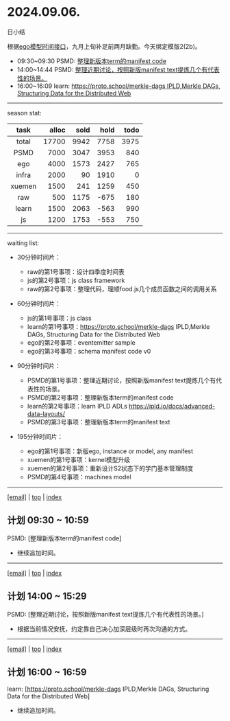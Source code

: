 # 2024.09.06.
日小结

<a id="top"></a>
根据[ego模型时间接口](https://gitee.com/hyg/blog/blob/master/timeflow.md)，九月上旬补足前两月缺勤。今天绑定模版2(2b)。

<a id="index"></a>
- 09:30~09:30	PSMD: [整理新版本term的manifest code](#20240906093000)
- 14:00~14:44	PSMD: [整理近期讨论，按照新版manifest text提炼几个有代表性的场景。](#20240906140000)
- 16:00~16:09	learn: [https://proto.school/merkle-dags IPLD,Merkle DAGs, Structuring Data for the Distributed Web](#20240906160000)

---
season stat:

| task | alloc | sold | hold | todo |
| :---: | ---: | ---: | ---: | ---: |
| total | 17700 | 9942 | 7758 | 3975 |
| PSMD | 7000 | 3047 | 3953 | 840 |
| ego | 4000 | 1573 | 2427 | 765 |
| infra | 2000 | 90 | 1910 | 0 |
| xuemen | 1500 | 241 | 1259 | 450 |
| raw | 500 | 1175 | -675 | 180 |
| learn | 1500 | 2063 | -563 | 990 |
| js | 1200 | 1753 | -553 | 750 |

---
waiting list:


- 30分钟时间片：
  - raw的第1号事项：设计四季度时间表
  - js的第2号事项：js class framework
  - raw的第2号事项：整理代码，理顺food.js几个成员函数之间的调用关系

- 60分钟时间片：
  - js的第1号事项：js class
  - learn的第1号事项：https://proto.school/merkle-dags IPLD,Merkle DAGs, Structuring Data for the Distributed Web
  - ego的第2号事项：eventemitter sample
  - ego的第3号事项：schema manifest code v0

- 90分钟时间片：
  - PSMD的第1号事项：整理近期讨论，按照新版manifest text提炼几个有代表性的场景。
  - PSMD的第2号事项：整理新版本term的manifest code
  - learn的第2号事项：learn IPLD ADLs https://ipld.io/docs/advanced-data-layouts/
  - PSMD的第3号事项：整理新版本term的manifest text

- 195分钟时间片：
  - ego的第1号事项：新版ego, instance or model, any manifest
  - xuemen的第1号事项：kernel模型升级
  - xuemen的第2号事项：重新设计S2状态下的学门基本管理制度
  - PSMD的第4号事项：machines model

---
<a href="mailto:huangyg@mars22.com?subject=关于2024.09.06.[整理新版本term的manifest code]任务&body=日期: 2024.09.06.%0D%0A序号: 5%0D%0A手稿:../../draft/2024/09/20240906093000.md%0D%0A---请勿修改邮件主题及以上内容 从下一行开始写您的想法---%0D%0A">[email]</a> | [top](#top) | [index](#index)
<a id="20240906093000"></a>
## 计划 09:30 ~ 10:59
PSMD: [整理新版本term的manifest code]

- 继续追加时间。

---
<a href="mailto:huangyg@mars22.com?subject=关于2024.09.06.[整理近期讨论，按照新版manifest text提炼几个有代表性的场景。]任务&body=日期: 2024.09.06.%0D%0A序号: 7%0D%0A手稿:../../draft/2024/09/20240906140000.md%0D%0A---请勿修改邮件主题及以上内容 从下一行开始写您的想法---%0D%0A">[email]</a> | [top](#top) | [index](#index)
<a id="20240906140000"></a>
## 计划 14:00 ~ 15:29
PSMD: [整理近期讨论，按照新版manifest text提炼几个有代表性的场景。]

- 根据当前情况安抚，约定靠自己决心加深层级时再次沟通的方式。

---
<a href="mailto:huangyg@mars22.com?subject=关于2024.09.06.[https://proto.school/merkle-dags IPLD,Merkle DAGs, Structuring Data for the Distributed Web]任务&body=日期: 2024.09.06.%0D%0A序号: 9%0D%0A手稿:../../draft/2024/09/20240906160000.md%0D%0A---请勿修改邮件主题及以上内容 从下一行开始写您的想法---%0D%0A">[email]</a> | [top](#top) | [index](#index)
<a id="20240906160000"></a>
## 计划 16:00 ~ 16:59
learn: [https://proto.school/merkle-dags IPLD,Merkle DAGs, Structuring Data for the Distributed Web]

- 继续追加时间。